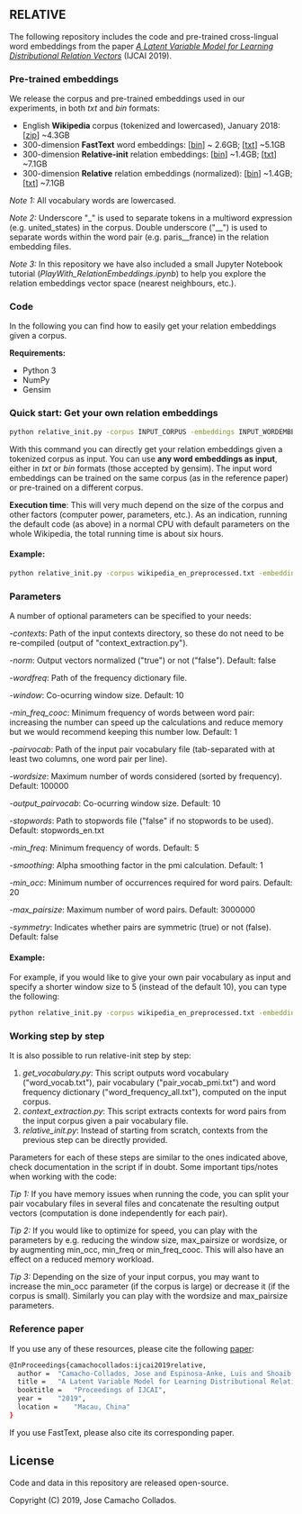 ## RELATIVE

The following repository includes the code and pre-trained cross-lingual word embeddings from the paper *[A Latent Variable Model for Learning Distributional Relation Vectors](http://josecamachocollados.com/papers/relative_ijcai2019.pdf)*  (IJCAI 2019).


### Pre-trained embeddings

We release the corpus and pre-trained embeddings used in our experiments, in both *txt* and *bin* formats:
- English **Wikipedia** corpus (tokenized and lowercased), January 2018: \[[zip](https://drive.google.com/file/d/17EBy4GD4tXl9G4NTjuIuG5ET7wfG4-xa/view?usp=sharing)\] ~4.3GB
- 300-dimension **FastText** word embeddings: \[[bin](https://drive.google.com/file/d/1dQm_haKr2ZrQBvyBlCVnwL2W8mwj0T4D/view?usp=sharing)\] ~ 2.6GB; \[[txt](https://drive.google.com/file/d/1r9RFdyqg998UaLA0huZc9PIwF8rBlITN/view?usp=sharing)\] ~5.1GB
- 300-dimension **Relative-init** relation embeddings: \[[bin](https://drive.google.com/file/d/1HVJnTjcaQ3aCLdwTZwiGLpMDyEylx-zS/view?usp=sharing)\] ~1.4GB; \[[txt](https://drive.google.com/file/d/1SFcW6MxQI5N38R3mG1Pe10AVWc38NGFI/view?usp=sharing)\] ~7.1GB
- 300-dimension **Relative** relation embeddings (normalized): \[[bin](https://drive.google.com/file/d/1-w39MIMUkYuy2wdVGwOcgKimUV1vPOxk/view?usp=sharing)\] ~1.4GB; \[[txt](https://drive.google.com/file/d/1q0HiGJh93ukHxh_acOuWQAdfyzX-6g_N/view?usp=sharing)\] ~7.1GB

*Note 1:* All vocabulary words are lowercased.

*Note 2:* Underscore "_" is used to separate tokens in a multiword expression (e.g. united\_states) in the corpus. Double underscore ("\_\_") is used to separate words within the word pair (e.g. paris\_\_france) in the relation embedding files.

*Note 3:* In this repository we have also included a small Jupyter Notebook tutorial (*PlayWith_RelationEmbeddings.ipynb*) to help you explore the relation embeddings vector space (nearest neighbours, etc.).

### Code

In the following you can find how to easily get your relation embeddings given a corpus.

**Requirements:**

- Python 3
- NumPy
- Gensim

### Quick start: Get your own relation embeddings

```bash
python relative_init.py -corpus INPUT_CORPUS -embeddings INPUT_WORDEMBEDDINGS -output OUTPUT_RELATIVE_EMBEDDINGS
```

With this command you can directly get your relation embeddings given a tokenized corpus as input. You can use **any word embeddings as input**, either in *txt* or *bin* formats (those accepted by gensim). The input word embeddings can be trained on the same corpus (as in the reference paper) or pre-trained on a different corpus.

**Execution time**: This will very much depend on the size of the corpus and other factors (computer power, parameters, etc.). As an indication, running the default code (as above) in a normal CPU with default parameters on the whole Wikipedia, the total running time is about six hours.

#### Example:

```bash
python relative_init.py -corpus wikipedia_en_preprocessed.txt -embeddings fasttext_wikipedia_en_300d.bin -output relative_init_vectors.txt
```

### Parameters

A number of optional parameters can be specified to your needs: 

*-contexts*: Path of the input contexts directory, so these do not need to be re-compiled (output of "context_extraction.py").

*-norm*: Output vectors normalized ("true") or not ("false"). Default: false

*-wordfreq*: Path of the frequency dictionary file.

*-window*: Co-ocurring window size. Default: 10

*-min_freq_cooc*: Minimum frequency of words between word pair: increasing the number can speed up the calculations and reduce memory but we would recommend keeping this number low. Default: 1

*-pairvocab*: Path of the input pair vocabulary file (tab-separated with at least two columns, one word pair per line).

*-wordsize*: Maximum number of words considered (sorted by frequency). Default: 100000

*-output_pairvocab*: Co-ocurring window size. Default: 10

*-stopwords*: Path to stopwords file ("false" if no stopwords to be used). Default: stopwords_en.txt

*-min_freq*: Minimum frequency of words. Default: 5

*-smoothing*: Alpha smoothing factor in the pmi calculation. Default: 1

*-min_occ*: Minimum number of occurrences required for word pairs. Default: 20

*-max_pairsize*: Maximum number of word pairs. Default: 3000000

*-symmetry*: Indicates whether pairs are symmetric (true) or not (false). Default: false

#### Example:

For example, if you would like to give your own pair vocabulary as input and specify a shorter window size to 5 (instead of the default 10), you can type the following:

```bash
python relative_init.py -corpus wikipedia_en_preprocessed.txt -embeddings fasttext_wikipedia_en_300d.bin -output relative_init_vectors.txt -pairvocab pair_vocab.txt -window 5 
```

### Working step by step

It is also possible to run relative-init step by step:

1. *get_vocabulary.py*: This script outputs word vocabulary ("word_vocab.txt"), pair vocabulary ("pair_vocab_pmi.txt") and word frequency dictionary ("word_frequency_all.txt"), computed on the input corpus.
2. *context_extraction.py*: This script extracts contexts for word pairs from the input corpus given a pair vocabulary file.
3. *relative_init.py*: Instead of starting from scratch, contexts from the previous step can be directly provided.

Parameters for each of these steps are similar to the ones indicated above, check documentation in the script if in doubt. Some important tips/notes when working with the code:

*Tip 1:* If you have memory issues when running the code, you can split your pair vocabulary files in several files and concatenate the resulting output vectors (computation is done independently for each pair).

*Tip 2:* If you would like to optimize for speed, you can play with the parameters by e.g. reducing the window size, max_pairsize or wordsize, or by augmenting min_occ, min_freq or min_freq_cooc. This will also have an effect on a reduced memory workload.

*Tip 3:* Depending on the size of your input corpus, you may want to increase the min_occ parameter (if the corpus is large) or decrease it (if the corpus is small). Similarly you can play with the wordsize and max_pairsize parameters.


### Reference paper

If you use any of these resources, please cite the following [paper](http://josecamachocollados.com/papers/relative_ijcai2019.pdf):
```bash
@InProceedings{camachocollados:ijcai2019relative,
  author = 	"Camacho-Collados, Jose and Espinosa-Anke, Luis and Shoaib, Jameel and Schockaert, Steven",
  title = 	"A Latent Variable Model for Learning Distributional Relation Vectors",
  booktitle = 	"Proceedings of IJCAI",
  year = 	"2019",
  location = 	"Macau, China"
}

```
If you use FastText, please also cite its corresponding paper.

License
-------

Code and data in this repository are released open-source.

Copyright (C) 2019, Jose Camacho Collados.
